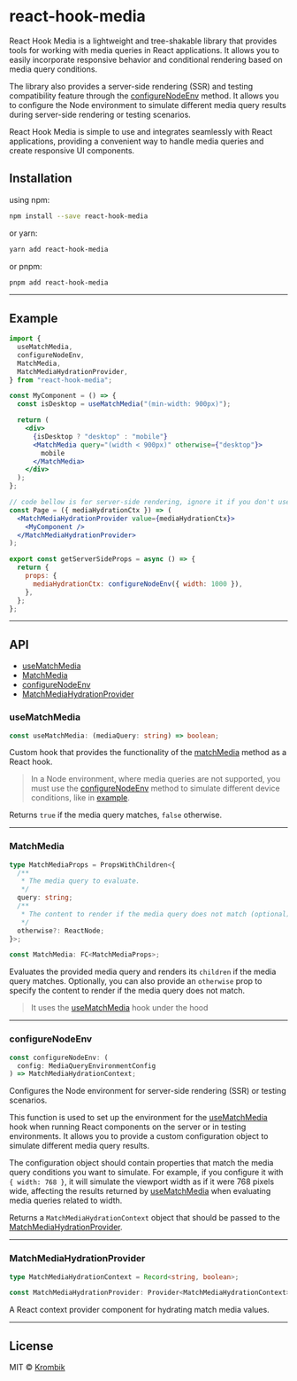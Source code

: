 # react-hook-media

React Hook Media is a lightweight and tree-shakable library that provides tools for working with media queries in React applications. It allows you to easily incorporate responsive behavior and conditional rendering based on media query conditions.

The library also provides a server-side rendering (SSR) and testing compatibility feature through the [configureNodeEnv](#configurenodeenv) method. It allows you to configure the Node environment to simulate different media query results during server-side rendering or testing scenarios.

React Hook Media is simple to use and integrates seamlessly with React applications, providing a convenient way to handle media queries and create responsive UI components.

## Installation

using npm:

```bash
npm install --save react-hook-media
```

or yarn:

```bash
yarn add react-hook-media
```

or pnpm:

```bash
pnpm add react-hook-media
```

---

## Example

```jsx
import {
  useMatchMedia,
  configureNodeEnv,
  MatchMedia,
  MatchMediaHydrationProvider,
} from "react-hook-media";

const MyComponent = () => {
  const isDesktop = useMatchMedia("(min-width: 900px)");

  return (
    <div>
      {isDesktop ? "desktop" : "mobile"}
      <MatchMedia query="(width < 900px)" otherwise={"desktop"}>
        mobile
      </MatchMedia>
    </div>
  );
};

// code bellow is for server-side rendering, ignore it if you don't use it
const Page = ({ mediaHydrationCtx }) => (
  <MatchMediaHydrationProvider value={mediaHydrationCtx}>
    <MyComponent />
  </MatchMediaHydrationProvider>
);

export const getServerSideProps = async () => {
  return {
    props: {
      mediaHydrationCtx: configureNodeEnv({ width: 1000 }),
    },
  };
};
```

---

## API

- [useMatchMedia](#usematchmedia)
- [MatchMedia](#matchmedia)
- [configureNodeEnv](#configurenodeenv)
- [MatchMediaHydrationProvider](#matchmediahydrationprovider)

### useMatchMedia

```ts
const useMatchMedia: (mediaQuery: string) => boolean;
```

Custom hook that provides the functionality of the [matchMedia](https://developer.mozilla.org/en-US/docs/Web/API/Window/matchMedia) method as a React hook.

> In a Node environment, where media queries are not supported, you must use the [configureNodeEnv](#configurenodeenv) method to simulate different device conditions, like in [example](#example).

Returns `true` if the media query matches, `false` otherwise.

---

### MatchMedia

```ts
type MatchMediaProps = PropsWithChildren<{
  /**
   * The media query to evaluate.
   */
  query: string;
  /**
   * The content to render if the media query does not match (optional).
   */
  otherwise?: ReactNode;
}>;

const MatchMedia: FC<MatchMediaProps>;
```

Evaluates the provided media query and renders its `children` if the media query matches. Optionally, you can also provide an `otherwise` prop to specify the content to render if the media query does not match.

> It uses the [useMatchMedia](#usematchmedia) hook under the hood

---

### configureNodeEnv

```ts
const configureNodeEnv: (
  config: MediaQueryEnvironmentConfig
) => MatchMediaHydrationContext;
```

Configures the Node environment for server-side rendering (SSR) or testing scenarios.

This function is used to set up the environment for the [useMatchMedia](#usematchmedia) hook when running React components on the server or in testing environments. It allows you to provide a custom configuration object to simulate different media query results.

The configuration object should contain properties that match the media query conditions you want to simulate. For example, if you configure it with `{ width: 768 }`, it will simulate the viewport width as if it were 768 pixels wide, affecting the results returned by [useMatchMedia](#usematchmedia) when evaluating media queries related to width.

Returns a `MatchMediaHydrationContext` object that should be passed to the [MatchMediaHydrationProvider](#matchmediahydrationprovider).

---

### MatchMediaHydrationProvider

```ts
type MatchMediaHydrationContext = Record<string, boolean>;

const MatchMediaHydrationProvider: Provider<MatchMediaHydrationContext>;
```

A React context provider component for hydrating match media values.

---

## License

MIT © [Krombik](https://github.com/Krombik)
